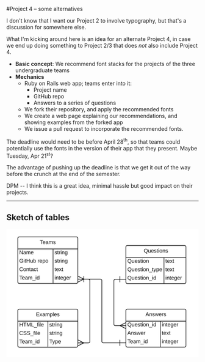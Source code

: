 #Project 4 &ndash; some alternatives

I don't know that I want our Project 2 to involve typography, but that's a discussion for somewhere else.

What I'm kicking around here is an idea for an alternate Project 4, in case we end up doing something to Project 2/3 that does *not* also include Project 4.

* **Basic concept**: We recommend font stacks for the projects of the three undergraduate teams
* **Mechanics**
  * Ruby on Rails web app; teams enter into it:
    * Project name
    * GitHub repo
    * Answers to a series of questions
  * We fork their repository, and apply the recommended fonts
  * We create a web page explaining our recommendations, and showing examples from the forked app
  * We issue a pull request to incorporate the recommended fonts.

The deadline would need to be before April 28<sup>th</sup>, so that teams could potentially use the fonts in the version of their app that they present.  Maybe Tuesday, Apr 21<sup>st</sup>?

The advantage of pushing up the deadline is that we get it out of the way before the crunch at the end of the semester.

DPM -- I think this is a great idea, minimal hassle but good impact on their projects.

----

## Sketch of tables

![Tables sketch](img/project4-tables.png)

